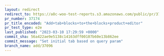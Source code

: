 ```yaml
---
layout: redirect
redirect_to: https://a8c-woo-test-reports.s3.amazonaws.com/public/pr/37174/e2e/index.html
pr_number: 37174
pr_title_encoded: "Add+tab+blocks+to+the+blocks+product+editor"
pr_test_type: e2e
last_published: "2023-03-10 17:29:59 +0000"
commit_sha: 56a422ae9e5138c14163dff00107b60e13b862ee
commit_message: "Set initial tab based on query param"
branch_name: add/37096
---
```

